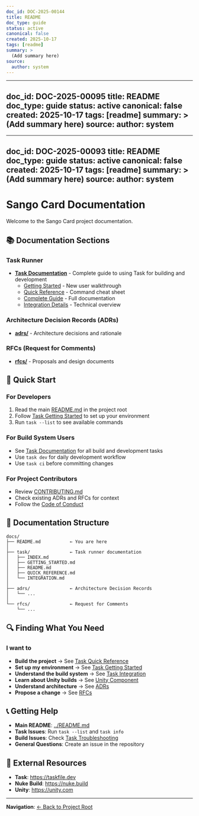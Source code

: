 ```yaml
---
doc_id: DOC-2025-00144
title: README
doc_type: guide
status: active
canonical: false
created: 2025-10-17
tags: [readme]
summary: >
  (Add summary here)
source:
  author: system
---
```

---
doc_id: DOC-2025-00095
title: README
doc_type: guide
status: active
canonical: false
created: 2025-10-17
tags: [readme]
summary: >
  (Add summary here)
source:
  author: system
---
---
doc_id: DOC-2025-00093
title: README
doc_type: guide
status: active
canonical: false
created: 2025-10-17
tags: [readme]
summary: >
  (Add summary here)
source:
  author: system
---
# Sango Card Documentation

Welcome to the Sango Card project documentation.

## 📚 Documentation Sections

### Task Runner

- **[Task Documentation](task/)** - Complete guide to using Task for building and development
  - [Getting Started](task/GETTING_STARTED.md) - New user walkthrough
  - [Quick Reference](task/QUICK_REFERENCE.md) - Command cheat sheet
  - [Complete Guide](task/README.md) - Full documentation
  - [Integration Details](task/INTEGRATION.md) - Technical overview

### Architecture Decision Records (ADRs)

- **[adrs/](adrs/)** - Architecture decisions and rationale

### RFCs (Request for Comments)

- **[rfcs/](rfcs/)** - Proposals and design documents

## 🚀 Quick Start

### For Developers

1. Read the main [README.md](../README.md) in the project root
2. Follow [Task Getting Started](task/GETTING_STARTED.md) to set up your environment
3. Run `task --list` to see available commands

### For Build System Users

- See [Task Documentation](task/) for all build and development tasks
- Use `task dev` for daily development workflow
- Use `task ci` before committing changes

### For Project Contributors

- Review [CONTRIBUTING.md](../CONTRIBUTING.md)
- Check existing ADRs and RFCs for context
- Follow the [Code of Conduct](../CODE_OF_CONDUCT.md)

## 📁 Documentation Structure

```
docs/
├── README.md           ← You are here
│
├── task/               ← Task runner documentation
│   ├── INDEX.md
│   ├── GETTING_STARTED.md
│   ├── README.md
│   ├── QUICK_REFERENCE.md
│   └── INTEGRATION.md
│
├── adrs/               ← Architecture Decision Records
│   └── ...
│
└── rfcs/               ← Request for Comments
    └── ...
```

## 🔍 Finding What You Need

### I want to

- **Build the project** → See [Task Quick Reference](task/QUICK_REFERENCE.md)
- **Set up my environment** → See [Task Getting Started](task/GETTING_STARTED.md)
- **Understand the build system** → See [Task Integration](task/INTEGRATION.md)
- **Learn about Unity builds** → See [Unity Component](../build/nuke/build/Components/README.md)
- **Understand architecture** → See [ADRs](adrs/)
- **Propose a change** → See [RFCs](rfcs/)

## 📞 Getting Help

- **Main README**: [../README.md](../README.md)
- **Task Issues**: Run `task --list` and `task info`
- **Build Issues**: Check [Task Troubleshooting](task/README.md#troubleshooting)
- **General Questions**: Create an issue in the repository

## 🔗 External Resources

- **Task**: <https://taskfile.dev>
- **Nuke Build**: <https://nuke.build>
- **Unity**: <https://unity.com>

---

**Navigation**: [← Back to Project Root](../README.md)
